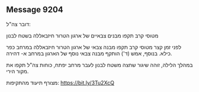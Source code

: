 ## Message 9204

דובר צה"ל:

מטוסי קרב תקפו מבנים צבאיים של ארגון הטרור חיזבאללה בשטח לבנון

לפני זמן קצר מטוסי קרב תקפו מבנה צבאי של ארגון הטרור חיזבאללה במרחב כפר כילא.
בנוסף, אמש (ד') הותקף מבנה צבאי נוסף של הארגון במרחב א- דהירה.

במהלך הלילה, זוהה שיגור שחצה משטח לבנון לעבר מרחב יפתח, כוחות צה"ל תקפו את מקור הירי.

מצורף תיעוד מהתקיפות: https://bit.ly/3Tu2XcQ


